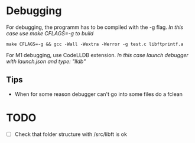 # Debugging

For debugging, the programm has to be compiled with the -g flag. 
_In this case use make CFLAGS=-g to build_

```make CFLAGS=-g && gcc -Wall -Wextra -Werror -g test.c libftprintf.a ```

For M1 debugging, use CodeLLDB extension. 
_In this case launch debugger with launch.json and type: "lldb"_

## Tips

- When for some reason debugger can't go into some files do a fclean

# TODO

- [ ] Check that folder structure with /src/libft is ok
